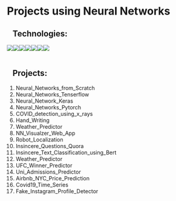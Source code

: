 # Projects using Neural Networks

<h2 style="margin-left:15px;">Technologies:</h2>

<div style="display:flex; margin: auto;">
  <img src="https://img.shields.io/badge/Python-3776AB?style=for-the-badge&logo=python&logoColor=white">
  <img src="https://img.shields.io/badge/TensorFlow-FF6F00?style=for-the-badge&logo=TensorFlow&logoColor=white">
  <img src="https://img.shields.io/badge/Keras-D00000?style=for-the-badge&logo=Keras&logoColor=white"> 
  <img src="https://img.shields.io/badge/scikit_learn-F7931E?style=for-the-badge&logo=scikit-learn&logoColor=white"> 
  <img src="https://img.shields.io/badge/Numpy-777BB4?style=for-the-badge&logo=numpy&logoColor=white">
  <img src="https://img.shields.io/badge/Pandas-2C2D72?style=for-the-badge&logo=pandas&logoColor=white"> 
  <img src="https://img.shields.io/badge/Plotly-239120?style=for-the-badge&logo=plotly&logoColor=white">   
</div>

<br>
<h2 style="margin-left:15px;">Projects:</h2>

1) Neural_Networks_from_Scratch
2) Neural_Networks_Tenserflow
3) Neural_Network_Keras
4) Neural_Networks_Pytorch
5) COVID_detection_using_x_rays
6) Hand_Writing
7) Weather_Predictor
8) NN_Visualzer_Web_App
9) Robot_Localization
10) Insincere_Questions_Quora
11) Insincere_Text_Classification_using_Bert
12) Weather_Predictor
13) UFC_Winner_Predictor
14) Uni_Admissions_Predictor
15) Airbnb_NYC_Price_Prediction 
16) Covid19_Time_Series
17) Fake_Instagram_Profile_Detector
